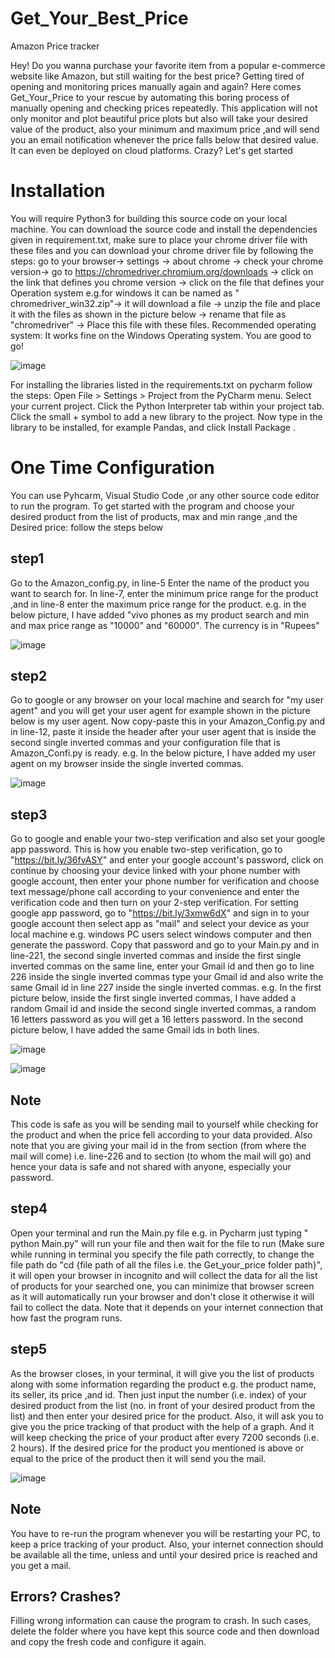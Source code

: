 # Get_Your_Best_Price
Amazon Price tracker

Hey! Do you wanna purchase your favorite item from a popular e-commerce website like Amazon, but still waiting for the best price? Getting tired of opening and monitoring prices manually again and again? Here comes Get_Your_Price to your rescue by automating this boring process of manually opening and checking prices repeatedly. This application will not only monitor and plot beautiful price plots but also will take your desired value of the product, also your minimum and maximum price ,and will send you an email notification whenever the price falls below that desired value. It can even be deployed on cloud platforms. Crazy? Let's get started

# Installation
You will require Python3 for building this source code on your local machine. You can download the source code and install the dependencies given in requirement.txt, make sure to place your chrome driver file with these files and you can download your chrome driver file by following the steps: go to your browser-> settings -> about chrome -> check your chrome version-> go to https://chromedriver.chromium.org/downloads -> click on the link that defines you chrome version -> click on the file that defines your Operation system e.g.for windows it can be named as "	chromedriver_win32.zip"-> it will download a file -> unzip the file and place it with the files as shown in the picture below -> rename that file as "chromedriver" -> Place this file with these files. Recommended operating system: It works fine on the Windows Operating system. You are good to go!

![image](https://user-images.githubusercontent.com/63044831/124711316-8e555480-df1b-11eb-9cc1-cd3a5c842058.png)


For installing the libraries listed in the requirements.txt on pycharm follow the steps:
Open File > Settings > Project from the PyCharm menu.
Select your current project.
Click the Python Interpreter tab within your project tab.
Click the small + symbol to add a new library to the project.
Now type in the library to be installed, for example Pandas, and click Install Package .

# One Time Configuration
You can use Pyhcarm, Visual Studio Code ,or any other source code editor to run the program. 
To get started with the program and choose your desired product from the list of products, max and min range ,and the Desired price: follow the steps below

## step1 
Go to the Amazon_config.py, in line-5 Enter the name of the product you want to search for. In line-7, enter the minimum price range for the product ,and in line-8 enter the maximum price range for the product. e.g. in the below picture, I have added "vivo phones as my product search and min and max price range as "10000" and "60000". The currency is in "Rupees"

![image](https://user-images.githubusercontent.com/63044831/124705543-711c8800-df13-11eb-88ce-bea189db9855.png)


## step2
Go to google or any browser on your local machine and search for "my user agent" and you will get your user agent for example shown in the picture below is my user agent. Now copy-paste this in your Amazon_Config.py and in line-12, paste it inside the header after your user agent that is inside the second single inverted commas and your 
configuration file that is Amazon_Confi.py is ready. e.g. In the below picture, I have added my user agent on my browser inside the single inverted commas.

![image](https://user-images.githubusercontent.com/63044831/124705860-f56f0b00-df13-11eb-9995-2a8a7e8a49fc.png)


## step3
Go to google and enable your two-step verification and also set your google app password. This is how you enable two-step verification, go to "https://bit.ly/36fvASY" and enter your google account's password, click on continue by choosing your device linked with your phone number with google account, then enter your phone number for verification and choose text message/phone call according to your convenience and enter the verification code and then turn on your 2-step verification. 
For setting google app password, go to "https://bit.ly/3xmw6dX" and sign in to your google account then select app as "mail" and select your device as your local machine e.g. windows PC users select windows computer and then generate the password. Copy that password and go to your Main.py and in line-221, the second single inverted commas and inside the first single inverted commas on the same line, enter your Gmail id and then go to line 226 inside the single inverted commas type your Gmail id and also write the same Gmail id in line 227 inside the single inverted commas.
e.g. In the first picture below, inside the first single inverted commas, I have added a random Gmail id and inside the second single inverted commas, a random 16 letters password as you will get a 16 letters password. In the second picture below, I have added the same Gmail ids in both lines.

![image](https://user-images.githubusercontent.com/63044831/124706157-76c69d80-df14-11eb-9d51-641ac41b91aa.png)

![image](https://user-images.githubusercontent.com/63044831/124706500-08360f80-df15-11eb-98f3-babdabc2a59f.png)


## Note
This code is safe as you will be sending mail to yourself while checking for the product and when the price fell according to your data provided. Also note that you are giving your mail id in the from section (from where the mail will come) i.e. line-226 and to section (to whom the mail will go) and hence your data is safe and not shared with anyone, especially your password.
## step4
Open your terminal and run the Main.py file e.g. in Pycharm just typing " python Main.py" will run your file and then wait for the file to run (Make sure while running in terminal you specify the file path correctly, to change the file path do "cd {file path of all the files i.e. the Get_your_price folder path}", it will open your browser in incognito and will collect the data for all the list of products for your searched one, you can minimize that browser screen as it will automatically run your browser and don't close it otherwise it will fail to collect the data. Note that it depends on your internet connection that how fast the program runs.
## step5
As the browser closes, in your terminal, it will give you the list of products along with some information regarding the product e.g. the product name, its seller, its price ,and id. Then just input the number (i.e. index) of your desired product from the list (no. in front of your desired product from the list) and then enter your desired price for the product. Also, it will ask you to give you the price tracking of that product with the help of a graph. And it will keep checking the price of your product after every 7200 seconds (i.e. 2 hours). If the desired price for the product you mentioned is above or equal to the price of the product then it will send you the mail.

![image](https://user-images.githubusercontent.com/63044831/124706969-c9548980-df15-11eb-973b-b2cabfb8cd5c.png)


## Note
You have to re-run the program whenever you will be restarting your PC, to keep a price tracking of your product. Also, your internet connection should be available all the time, unless and until your desired price is reached and you get a mail. 

## Errors? Crashes?
Filling wrong information can cause the program to crash. In such cases, delete the folder where you have kept this source code and then download and copy the fresh code and configure it again.
